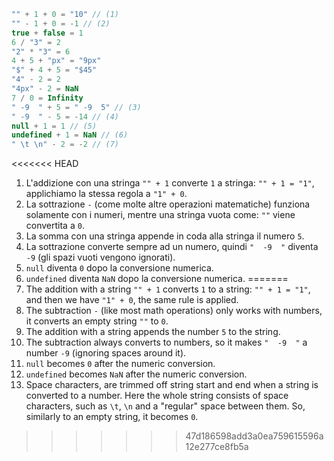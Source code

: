 
```js no-beautify
"" + 1 + 0 = "10" // (1)
"" - 1 + 0 = -1 // (2)
true + false = 1
6 / "3" = 2
"2" * "3" = 6
4 + 5 + "px" = "9px"
"$" + 4 + 5 = "$45"
"4" - 2 = 2
"4px" - 2 = NaN
7 / 0 = Infinity
" -9  " + 5 = " -9  5" // (3)
" -9  " - 5 = -14 // (4)
null + 1 = 1 // (5)
undefined + 1 = NaN // (6)
" \t \n" - 2 = -2 // (7)
```

<<<<<<< HEAD
1. L'addizione con una stringa `"" + 1` converte `1` a stringa: `"" + 1 = "1"`, applichiamo la stessa regola a `"1" + 0`.
2. La sottrazione `-` (come molte altre operazioni matematiche) funziona solamente con i numeri, mentre una stringa vuota come: `""` viene convertita a `0`.
3. La somma con una stringa appende in coda alla stringa il numero `5`.
4. La sottrazione converte sempre ad un numero, quindi `"  -9  "` diventa `-9` (gli spazi vuoti vengono ignorati).
5. `null` diventa `0` dopo la conversione numerica.
6. `undefined` diventa `NaN` dopo la conversione numerica.
=======
1. The addition with a string `"" + 1` converts `1` to a string: `"" + 1 = "1"`, and then we have `"1" + 0`, the same rule is applied.
2. The subtraction `-` (like most math operations) only works with numbers, it converts an empty string `""` to `0`.
3. The addition with a string appends the number `5` to the string.
4. The subtraction always converts to numbers, so it makes `"  -9  "` a number `-9` (ignoring spaces around it).
5. `null` becomes `0` after the numeric conversion.
6. `undefined` becomes `NaN` after the numeric conversion.
7. Space characters, are trimmed off string start and end when a string is converted to a number. Here the whole string consists of space characters, such as `\t`, `\n` and a "regular" space between them. So, similarly to an empty string, it becomes `0`.
>>>>>>> 47d186598add3a0ea759615596a12e277ce8fb5a
